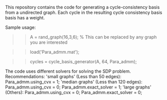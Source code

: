 This repository contains the code for generating a cycle-consistency basis from a undirected graph. Each cycle in the resulting cycle consistency basis basis has a weight.

Sample usage:
>> A = rand_graph(16,3,6); % This can be replaced by any graph you are interested

>> load('Para_admm.mat');

>> cycles = cycle_basis_generator(A, 64, Para_admm);

The code uses different solvers for solving the SDP problem. Recommendations: 
'small graphs' (Less than 50 edges): Para_admm.using_cvx = 1; 
'median graphs' (Less than 120 edges): Para_admm.using_cvx = 0; Para_admm.exact_solver = 1;
'large graphs' (Others): Para_admm.using_cvx = 0; Para_admm.exact_solver = 0;

